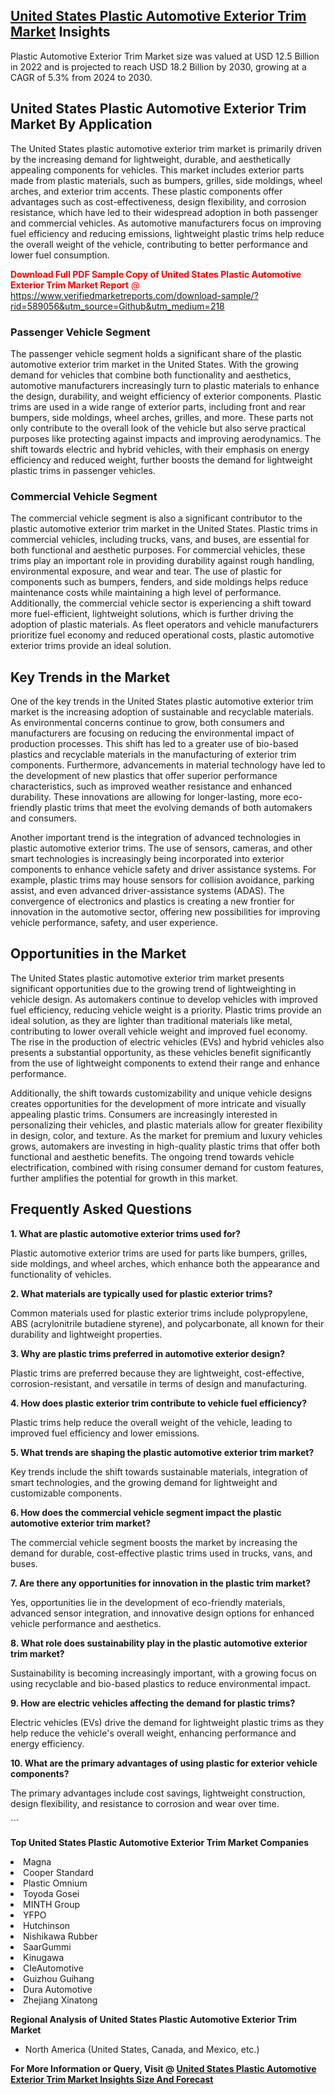 <h2><a href="https://www.verifiedmarketreports.com/download-sample/?rid=589056&amp;utm_source=Github&amp;utm_medium=218" target="_blank">United States Plastic Automotive Exterior Trim Market</a> Insights</h2><p>Plastic Automotive Exterior Trim Market size was valued at USD 12.5 Billion in 2022 and is projected to reach USD 18.2 Billion by 2030, growing at a CAGR of 5.3% from 2024 to 2030.</p><p> <h2>United States Plastic Automotive Exterior Trim Market By Application</h2> <p>The United States plastic automotive exterior trim market is primarily driven by the increasing demand for lightweight, durable, and aesthetically appealing components for vehicles. This market includes exterior parts made from plastic materials, such as bumpers, grilles, side moldings, wheel arches, and exterior trim accents. These plastic components offer advantages such as cost-effectiveness, design flexibility, and corrosion resistance, which have led to their widespread adoption in both passenger and commercial vehicles. As automotive manufacturers focus on improving fuel efficiency and reducing emissions, lightweight plastic trims help reduce the overall weight of the vehicle, contributing to better performance and lower fuel consumption.</p> <p><p><span class=""><span style="color: #ff0000;"><strong>Download Full PDF Sample Copy of United States Plastic Automotive Exterior Trim Market Report</strong> @ </span><a href="https://www.verifiedmarketreports.com/download-sample/?rid=589056&amp;utm_source=Github&amp;utm_medium=218" target="_blank">https://www.verifiedmarketreports.com/download-sample/?rid=589056&amp;utm_source=Github&amp;utm_medium=218</a></span></p></p> <h3>Passenger Vehicle Segment</h3> <p>The passenger vehicle segment holds a significant share of the plastic automotive exterior trim market in the United States. With the growing demand for vehicles that combine both functionality and aesthetics, automotive manufacturers increasingly turn to plastic materials to enhance the design, durability, and weight efficiency of exterior components. Plastic trims are used in a wide range of exterior parts, including front and rear bumpers, side moldings, wheel arches, grilles, and more. These parts not only contribute to the overall look of the vehicle but also serve practical purposes like protecting against impacts and improving aerodynamics. The shift towards electric and hybrid vehicles, with their emphasis on energy efficiency and reduced weight, further boosts the demand for lightweight plastic trims in passenger vehicles.</p> <h3>Commercial Vehicle Segment</h3> <p>The commercial vehicle segment is also a significant contributor to the plastic automotive exterior trim market in the United States. Plastic trims in commercial vehicles, including trucks, vans, and buses, are essential for both functional and aesthetic purposes. For commercial vehicles, these trims play an important role in providing durability against rough handling, environmental exposure, and wear and tear. The use of plastic for components such as bumpers, fenders, and side moldings helps reduce maintenance costs while maintaining a high level of performance. Additionally, the commercial vehicle sector is experiencing a shift toward more fuel-efficient, lightweight solutions, which is further driving the adoption of plastic materials. As fleet operators and vehicle manufacturers prioritize fuel economy and reduced operational costs, plastic automotive exterior trims provide an ideal solution.</p> <h2>Key Trends in the Market</h2> <p>One of the key trends in the United States plastic automotive exterior trim market is the increasing adoption of sustainable and recyclable materials. As environmental concerns continue to grow, both consumers and manufacturers are focusing on reducing the environmental impact of production processes. This shift has led to a greater use of bio-based plastics and recyclable materials in the manufacturing of exterior trim components. Furthermore, advancements in material technology have led to the development of new plastics that offer superior performance characteristics, such as improved weather resistance and enhanced durability. These innovations are allowing for longer-lasting, more eco-friendly plastic trims that meet the evolving demands of both automakers and consumers.</p> <p>Another important trend is the integration of advanced technologies in plastic automotive exterior trims. The use of sensors, cameras, and other smart technologies is increasingly being incorporated into exterior components to enhance vehicle safety and driver assistance systems. For example, plastic trims may house sensors for collision avoidance, parking assist, and even advanced driver-assistance systems (ADAS). The convergence of electronics and plastics is creating a new frontier for innovation in the automotive sector, offering new possibilities for improving vehicle performance, safety, and user experience.</p> <h2>Opportunities in the Market</h2> <p>The United States plastic automotive exterior trim market presents significant opportunities due to the growing trend of lightweighting in vehicle design. As automakers continue to develop vehicles with improved fuel efficiency, reducing vehicle weight is a priority. Plastic trims provide an ideal solution, as they are lighter than traditional materials like metal, contributing to lower overall vehicle weight and improved fuel economy. The rise in the production of electric vehicles (EVs) and hybrid vehicles also presents a substantial opportunity, as these vehicles benefit significantly from the use of lightweight components to extend their range and enhance performance.</p> <p>Additionally, the shift towards customizability and unique vehicle designs creates opportunities for the development of more intricate and visually appealing plastic trims. Consumers are increasingly interested in personalizing their vehicles, and plastic materials allow for greater flexibility in design, color, and texture. As the market for premium and luxury vehicles grows, automakers are investing in high-quality plastic trims that offer both functional and aesthetic benefits. The ongoing trend towards vehicle electrification, combined with rising consumer demand for custom features, further amplifies the potential for growth in this market.</p> <h2>Frequently Asked Questions</h2> <p><strong>1. What are plastic automotive exterior trims used for?</strong></p> <p>Plastic automotive exterior trims are used for parts like bumpers, grilles, side moldings, and wheel arches, which enhance both the appearance and functionality of vehicles.</p> <p><strong>2. What materials are typically used for plastic exterior trims?</strong></p> <p>Common materials used for plastic exterior trims include polypropylene, ABS (acrylonitrile butadiene styrene), and polycarbonate, all known for their durability and lightweight properties.</p> <p><strong>3. Why are plastic trims preferred in automotive exterior design?</strong></p> <p>Plastic trims are preferred because they are lightweight, cost-effective, corrosion-resistant, and versatile in terms of design and manufacturing.</p> <p><strong>4. How does plastic exterior trim contribute to vehicle fuel efficiency?</strong></p> <p>Plastic trims help reduce the overall weight of the vehicle, leading to improved fuel efficiency and lower emissions.</p> <p><strong>5. What trends are shaping the plastic automotive exterior trim market?</strong></p> <p>Key trends include the shift towards sustainable materials, integration of smart technologies, and the growing demand for lightweight and customizable components.</p> <p><strong>6. How does the commercial vehicle segment impact the plastic automotive exterior trim market?</strong></p> <p>The commercial vehicle segment boosts the market by increasing the demand for durable, cost-effective plastic trims used in trucks, vans, and buses.</p> <p><strong>7. Are there any opportunities for innovation in the plastic trim market?</strong></p> <p>Yes, opportunities lie in the development of eco-friendly materials, advanced sensor integration, and innovative design options for enhanced vehicle performance and aesthetics.</p> <p><strong>8. What role does sustainability play in the plastic automotive exterior trim market?</strong></p> <p>Sustainability is becoming increasingly important, with a growing focus on using recyclable and bio-based plastics to reduce environmental impact.</p> <p><strong>9. How are electric vehicles affecting the demand for plastic trims?</strong></p> <p>Electric vehicles (EVs) drive the demand for lightweight plastic trims as they help reduce the vehicle's overall weight, enhancing performance and energy efficiency.</p> <p><strong>10. What are the primary advantages of using plastic for exterior vehicle components?</strong></p> <p>The primary advantages include cost savings, lightweight construction, design flexibility, and resistance to corrosion and wear over time.</p> ```</p><p><strong>Top United States Plastic Automotive Exterior Trim Market Companies</strong></p><div data-test-id=""><p><li>Magna</li><li> Cooper Standard</li><li> Plastic Omnium</li><li> Toyoda Gosei</li><li> MINTH Group</li><li> YFPO</li><li> Hutchinson</li><li> Nishikawa Rubber</li><li> SaarGummi</li><li> Kinugawa</li><li> CIeAutomotive</li><li> Guizhou Guihang</li><li> Dura Automotive</li><li> Zhejiang Xinatong</li></p><div><strong>Regional Analysis of&nbsp;United States Plastic Automotive Exterior Trim Market</strong></div><ul><li dir="ltr"><p dir="ltr">North America&nbsp;(United States, Canada, and Mexico, etc.)</p></li></ul><p><strong>For More Information or Query, Visit @&nbsp;</strong><strong><a href="https://www.verifiedmarketreports.com/product/plastic-automotive-exterior-trim-market/?utm_source=Github&amp;utm_medium=218" target="_blank">United States Plastic Automotive Exterior Trim Market Insights Size And Forecast</a></strong></p></div>
